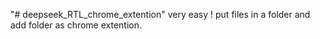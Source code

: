 "# deepseek_RTL_chrome_extention" 
very easy !
put files in a folder and add folder as chrome extention.

